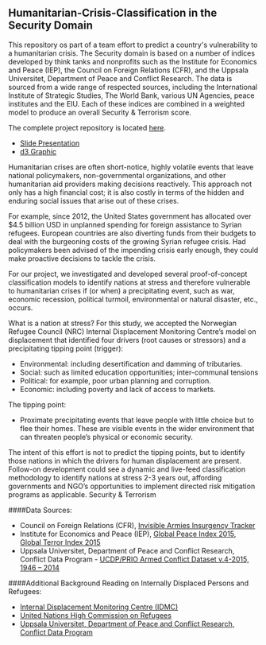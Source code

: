 ## Humanitarian-Crisis-Classification in the Security Domain

This repository os part of a team effort to predict a country's vulnerability to a humanitarian crisis.  The Security domain is based on a number of indices developed by think tanks and nonprofits such as the Institute for Economics and Peace (IEP), the Council on Foreign Relations (CFR), and the Uppsala Universitet, Department of Peace and Conflict Research.  The data is sourced from a wide range of respected sources, including the International Institute of Strategic Studies, The World Bank, various UN Agencies, peace institutes and the EIU. Each of these indices are combined in a weighted model to produce an overall Security & Terrorism score.

The complete project repository is located [here](https://github.com/emilyhoughkovacs/humanitarian_unrest_classifier).

* [Slide Presentation](https://docs.google.com/presentation/d/1WgImQ5wSHe1FLMHrILH3z1NhyZJJyY8n57uhn4r5kzI/edit#slide=id.p4)
* [d3 Graphic](http://bit.ly/RefugeeMap)

Humanitarian crises are often short-notice, highly volatile events that leave national policymakers, non-governmental organizations, and other humanitarian aid providers making decisions reactively. This approach not only has a high financial cost; it is also costly in terms of the hidden and enduring social issues that arise out of these crises.

For example, since 2012, the United States government has allocated over $4.5 billion USD in unplanned spending for foreign assistance to Syrian refugees. European countries are also diverting funds from their budgets to deal with the burgeoning costs of the growing Syrian refugee crisis. Had policymakers been advised of the impending crisis early enough, they could make proactive decisions to tackle the crisis.

For our project, we investigated and developed several proof-of-concept classification models to identify nations at stress and therefore vulnerable to humanitarian crises if (or when) a precipitating event, such as war, economic recession, political turmoil, environmental or natural disaster, etc., occurs.

What is a nation at stress? For this study, we accepted the Norwegian Refugee Council (NRC) Internal Displacement Monitoring Centre’s model on displacement that identified four drivers (root causes or stressors) and a precipitating tipping point (trigger):

* Environmental: including desertification and damming of tributaries.
* Social: such as limited education opportunities; inter-communal tensions
* Political: for example, poor urban planning and corruption.
* Economic: including poverty and lack of access to markets.

The tipping point:

* Proximate precipitating events that leave people with little choice but to flee their homes. These are visible events in the wider environment that can threaten people’s physical or economic security.

The intent of this effort is not to predict the tipping points, but to identify those nations in which the drivers for human displacement are present. Follow-on development could see a dynamic and live-feed classification methodology to identify nations at stress 2-3 years out, affording governments and NGO’s opportunities to implement directed risk mitigation programs as applicable.
Security & Terrorism

####Data Sources:

* Council on Foreign Relations (CFR), [Invisible Armies Insurgency Tracker](http://www.cfr.org/wars-and-warfare/invisible-armies-insurgency-tracker/p29917)
* Institute for Economics and Peace (IEP), [Global Peace Index 2015](http://economicsandpeace.org/wp-content/uploads/2015/06/Global-Peace-Index-Report-2015_0.pdf),  [Global Terror Index 2015](http://economicsandpeace.org/wp-content/uploads/2015/11/Global-Terrorism-Index-2015.pdf)
* Uppsala Universitet, Department of Peace and Conflict Research, Conflict Data Program - [UCDP/PRIO Armed Conflict Dataset v.4-2015, 1946 – 2014](http://www.pcr.uu.se/research/ucdp/datasets/ucdp_prio_armed_conflict_dataset/)

####Additional Background Reading on Internally Displaced Persons and Refugees:

* [Internal Displacement Monitoring Centre (IDMC)](http://www.internal-displacement.org/)
* [United Nations High Commission on Refugees](http://www.unhcr.org/cgi-bin/texis/vtx/home)
* [Uppsala Universitet, Department of Peace and Conflict Research, Conflict Data Program](http://www.pcr.uu.se/research/ucdp/)
